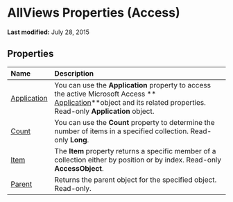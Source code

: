 
# AllViews Properties (Access)

 **Last modified:** July 28, 2015


## Properties



|**Name**|**Description**|
|:-----|:-----|
| [Application](c128d327-c0b8-f2a9-5981-1e1161de58c8.md)|You can use the  **Application** property to access the active Microsoft Access ** [Application](aefb0713-97e6-e2c7-e530-8fd2e1316a55.md)**object and its related properties. Read-only  **Application** object.|
| [Count](8e576778-48d9-d14f-da4a-5f0c9ca97008.md)|You can use the  **Count** property to determine the number of items in a specified collection. Read-only **Long**.|
| [Item](5fcdb90e-c70c-1a1f-153b-7c50e43308e8.md)|The  **Item** property returns a specific member of a collection either by position or by index. Read-only **AccessObject**.|
| [Parent](1f505dd8-05bf-6efc-e492-83595b39de8b.md)|Returns the parent object for the specified object. Read-only.|
